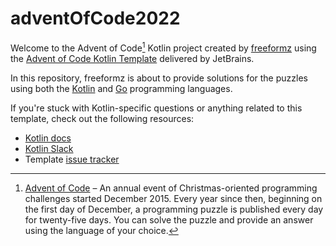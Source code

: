 # adventOfCode2022

Welcome to the Advent of Code[^aoc] Kotlin project created by [freeformz][github] using the 
[Advent of Code Kotlin Template][template] delivered by JetBrains.

In this repository, freeformz is about to provide solutions for the puzzles using both the [Kotlin][kotlin] and
[Go][go] programming languages.

If you're stuck with Kotlin-specific questions or anything related to this template, check out the following resources:

- [Kotlin docs][docs]
- [Kotlin Slack][slack]
- Template [issue tracker][issues]


[^aoc]:
    [Advent of Code][aoc] – An annual event of Christmas-oriented programming challenges started December 2015.
    Every year since then, beginning on the first day of December, a programming puzzle is published every day for twenty-five days.
    You can solve the puzzle and provide an answer using the language of your choice.

[aoc]: https://adventofcode.com
[docs]: https://kotlinlang.org/docs/home.html
[github]: https://github.com/freeformz
[issues]: https://github.com/kotlin-hands-on/advent-of-code-kotlin-template/issues
[kotlin]: https://kotlinlang.org
[go]: https://golang.org
[slack]: https://surveys.jetbrains.com/s3/kotlin-slack-sign-up
[template]: https://github.com/kotlin-hands-on/advent-of-code-kotlin-template
